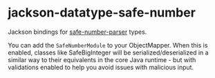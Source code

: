 # jackson-datatype-safe-number
Jackson bindings for [safe-number-parser](https://github.com/pjfanning/safe-number-parser) types.

You can add the `SafeNumberModule` to your ObjectMapper. When this is enabled, classes like SafeBigInteger will be
serialized/deserialized in a similar way to their equivalents in the core Java runtime - but with validations enabled
to help you avoid issues with malicious input.
